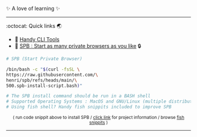 ✨ A love of learning ✨

---

:octocat: Quick links :earth_asia: 
- :tropical_fish: [Handy CLI Tools](https://gist.github.com/henri/320ed121436c82a1cea0eabaabb1de06)
- :chestnut: [SPB : Start as many private browsers as you like](https://github.com/henri/spb/blob/main/README.md) :lock:
```bash
# SPB (Start Private Browser)

/bin/bash -c "$(curl -fsSL \
https://raw.githubusercontent.com/\
henri/spb/refs/heads/main/\
500.spb-install-script.bash)"

# The SPB install command should be run in a BASH shell
# Supported Operating Systems : MacOS and GNU/Linux (multiple distributions)
# Using fish shell? Handy fish snippits included to improve SPB
```

<p align="center"> <sup> ( run code snippit above to install SPB / <a href="https://github.com/henri/spb/blob/main/README.md">click link</a> for project information / browse <a href="https://gist.github.com/henri/4f034f04b35c01e089e98350c902bda8">fish snippits</a> ) </sup> </p>


---
<!---
henri/henri is a ✨ special ✨ repository because its `README.md` (this file) appears on your GitHub profile.
You can click the Preview link to take a look at your changes.
--->
